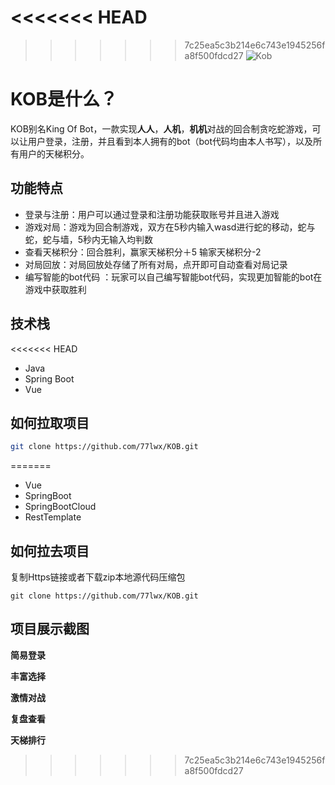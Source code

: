 <<<<<<< HEAD
=======

>>>>>>> 7c25ea5c3b214e6c743e1945256fa8f500fdcd27
![Kob](https://cdn.acwing.com/media/file_system/file/application/icon/1_d7f3b93efd-kob_D25f2sT.png)

# KOB是什么？

KOB别名King Of Bot，一款实现**人人**，**人机**，**机机**对战的回合制贪吃蛇游戏，可以让用户登录，注册，并且看到本人拥有的bot（bot代码均由本人书写），以及所有用户的天梯积分。


## 功能特点
*  登录与注册：用户可以通过登录和注册功能获取账号并且进入游戏
*  游戏对局：游戏为回合制游戏，双方在5秒内输入wasd进行蛇的移动，蛇与蛇，蛇与墙，5秒内无输入均判数
*  查看天梯积分：回合胜利，赢家天梯积分＋5   输家天梯积分-2
*  对局回放：对局回放处存储了所有对局，点开即可自动查看对局记录
*  编写智能的bot代码 ：玩家可以自己编写智能bot代码，实现更加智能的bot在游戏中获取胜利
## 技术栈
<<<<<<< HEAD
- Java
- Spring Boot
- Vue
## 如何拉取项目

```bash
git clone https://github.com/77lwx/KOB.git
```
=======
*  Vue
* SpringBoot
* SpringBootCloud
*  RestTemplate
## 如何拉去项目

复制Https链接或者下载zip本地源代码压缩包
```
git clone https://github.com/77lwx/KOB.git
```


## 项目展示截图
**简易登录**

**丰富选择**

**激情对战**

**复盘查看**

**天梯排行**
>>>>>>> 7c25ea5c3b214e6c743e1945256fa8f500fdcd27
